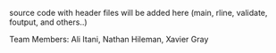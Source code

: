 <p>source code with header files will be added here (main, rline, validate, foutput, and others..)</p>

<p>Team Members: Ali Itani, Nathan Hileman, Xavier Gray</p>